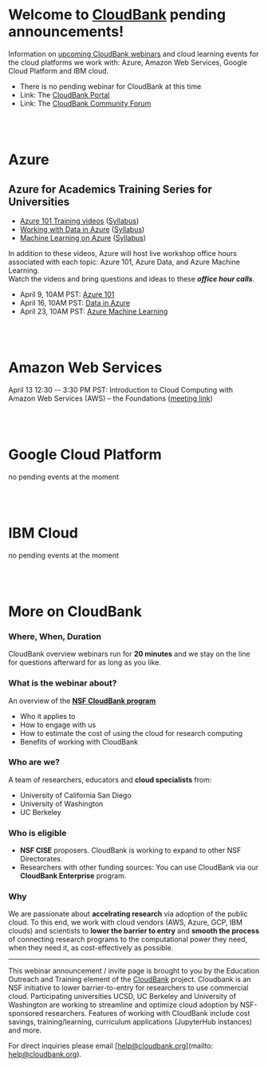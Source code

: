 # Welcome to [CloudBank](https://cloudbank.org) pending announcements!

Information on [upcoming CloudBank webinars](https://cloudbank-project.github.io/cbwebinar.invitation/) and
cloud learning events for the cloud platforms we work with: Azure, Amazon Web Services, Google Cloud Platform and IBM cloud.


- There is no pending webinar for CloudBank at this time
- Link: The [CloudBank Portal](https://cloudbank.org)
- Link: The [CloudBank Community Forum](https://community.cloudbank.org)



<BR><BR>
  
# Azure


## Azure for Academics Training Series for Universities

* [Azure 101 Training videos](https://aka.ms/university-azure/GettingStartedAzure) 
([Syllabus](https://onedrive.live.com/?authkey=%21AH7MppeKHjd%2DesE&cid=4C1E66DBE820747F&id=4C1E66DBE820747F%21143&parId=4C1E66DBE820747F%21107&o=OneUp))
* [Working with Data in Azure](https://aka.ms/university-azure/DataOnAzure)
([Syllabus](https://onedrive.live.com/?authkey=%21AGF%5FfGB4XuuQnZs&cid=4C1E66DBE820747F&id=4C1E66DBE820747F%21154&parId=4C1E66DBE820747F%21131&o=OneUp))
* [Machine Learning on Azure](https://aka.ms/university-azure/MachineLearning)
([Syllabus](https://onedrive.live.com/?authkey=%21AKRe2Cn9L05gvAA&cid=4C1E66DBE820747F&id=4C1E66DBE820747F%21153&parId=4C1E66DBE820747F%21116&o=OneUp))

In addition to these videos, Azure will host live workshop office hours associated with each topic: Azure 101, Azure Data, and Azure Machine Learning.  
Watch the videos and bring questions and ideas to these ***office hour calls***. 

* April 9, 10AM PST: [Azure 101](https://teams.microsoft.com/l/meetup-join/19%3ameeting_NjlhNGViOGMtZTNmNy00ZWI2LWExNmYtM2ExYTM0ZTJkNjBm%40thread.v2/0?context=%7b%22Tid%22%3a%2272f988bf-86f1-41af-91ab-2d7cd011db47%22%2c%22Oid%22%3a%22502f4fca-831b-4d76-b147-632e7e7bb8db%22%7d)
* April 16, 10AM PST: [Data in Azure](https://teams.microsoft.com/l/meetup-join/19%3ameeting_OTAxNDI1MjQtNWY5Mi00ZmVlLWI0YTktMjc0OWVlMzA0N2Q4%40thread.v2/0?context=%7b%22Tid%22%3a%2272f988bf-86f1-41af-91ab-2d7cd011db47%22%2c%22Oid%22%3a%22502f4fca-831b-4d76-b147-632e7e7bb8db%22%7d)
* April 23, 10AM PST: [Azure Machine Learning](https://teams.microsoft.com/l/meetup-join/19%3ameeting_NmIxN2IxOWYtZGRmZC00NWMzLWFjYzgtYWE5ZTJmMDAyYTBk%40thread.v2/0?context=%7b%22Tid%22%3a%2272f988bf-86f1-41af-91ab-2d7cd011db47%22%2c%22Oid%22%3a%22502f4fca-831b-4d76-b147-632e7e7bb8db%22%7d)


<BR><BR>

# Amazon Web Services


April 13 12:30 -- 3:30 PM PST: Introduction to Cloud Computing with Amazon Web Services (AWS) – the Foundations ([meeting link](https://www.google.com/url?q=https://chime.aws/7415350677&sa=D&source=calendar&ust=1618078670584000&usg=AOvVaw3rg0RZ2kKAV8IPd_BTcpee))


<BR><BR>

# Google Cloud Platform

no pending events at the moment

<BR><BR>

# IBM Cloud

no pending events at the moment

<BR><BR>


# More on CloudBank


### Where, When, Duration


CloudBank overview webinars run for **20 minutes** and we stay on the line for questions afterward for as long as you like.


### What is the webinar about?


An overview of the [**NSF CloudBank program**](https://cloudbank.org)

- Who it applies to
- How to engage with us
- How to estimate the cost of using the cloud for research computing
- Benefits of working with CloudBank


### Who are we?


A team of researchers, educators and **cloud specialists** from:
- University of California San Diego
- University of Washington
- UC Berkeley


### Who is eligible


- **NSF CISE** proposers. CloudBank is working to expand to other NSF Directorates.
- Researchers with other funding sources: You can use CloudBank via our **CloudBank Enterprise** program.


### Why


We are passionate about **accelrating research** via adoption of the public cloud. 
To this end, we work with cloud vendors (AWS, Azure, GCP, IBM clouds) and scientists to **lower the barrier to entry** and **smooth the process** 
of connecting research programs to the computational power they need, when they need it, as cost-effectively as possible.

---

This webinar announcement / invite page is brought to you by the Education Outreach and Training element of the 
[CloudBank](https://cloudbank.org) project. 
Cloudbank is an NSF initiative to lower barrier-to-entry for researchers to use commercial cloud. 
Participating universities UCSD, UC Berkeley and University of Washington are working to streamline
and optimize cloud adoption by NSF-sponsored researchers. Features of working with CloudBank include
cost savings, training/learning, curriculum applications (JupyterHub instances) and more. 


For direct inquiries please email [help@cloudbank.org](mailto: help@cloudbank.org).
